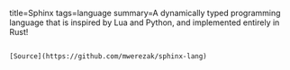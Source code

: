 title=Sphinx
tags=language
summary=A dynamically typed programming language that is inspired by Lua and Python, and implemented entirely in Rust!
~~~~~~

[Source](https://github.com/mwerezak/sphinx-lang)

